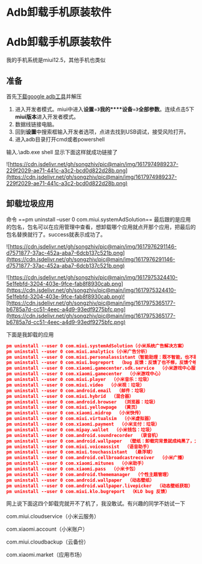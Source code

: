 # Adb卸载手机原装软件


# Adb卸载手机原装软件

我的手机系统是miui12.5，其他手机也类似

## 准备

首先[下载google adb工具](https://developer.android.google.cn/studio/releases/platform-tools?hl=zh-cn#downloads)并解压

1. 进入开发者模式。miui中进入**设置**=》**我的****设备**=》**全部参数**。连续点击5下**miui版本**进入开发者模式。
2. 数据线链接电脑。
3. 回到**设置**中搜索框输入开发者选项，点进去找到USB调试，接受风险打开。
4. 进入adb目录打开cmd或者powershell

输入.\adb.exe shell 显示下面这样就成功链接了

![https://cdn.jsdelivr.net/gh/songzhiv/pic@main/img/1617974989237-229f2029-ae71-441c-a3c2-bcd0d822d28b.png](https://cdn.jsdelivr.net/gh/songzhiv/pic@main/img/1617974989237-229f2029-ae71-441c-a3c2-bcd0d822d28b.png)

## 卸载垃圾应用

命令 ==pm uninstall –user 0 com.miui.systemAdSolution== 最后跟的是应用的包名，包名可以在应用管理中查看，想卸载哪个应用就点开那个应用，把最后的包名替换就行了。success就表示成功了。

![https://cdn.jsdelivr.net/gh/songzhiv/pic@main/img/1617976291146-d7571877-37ac-452a-aba7-6dcb137c521b.png](https://cdn.jsdelivr.net/gh/songzhiv/pic@main/img/1617976291146-d7571877-37ac-452a-aba7-6dcb137c521b.png)

![https://cdn.jsdelivr.net/gh/songzhiv/pic@main/img/1617975324410-5e1febfd-3204-403e-9fce-fab8f8930cab.png](https://cdn.jsdelivr.net/gh/songzhiv/pic@main/img/1617975324410-5e1febfd-3204-403e-9fce-fab8f8930cab.png)![https://cdn.jsdelivr.net/gh/songzhiv/pic@main/img/1617975365177-b6785a7d-cc51-4eec-a4d9-93edf9275bfc.png](https://cdn.jsdelivr.net/gh/songzhiv/pic@main/img/1617975365177-b6785a7d-cc51-4eec-a4d9-93edf9275bfc.png)

下面是我卸载的应用

```json
pm uninstall --user 0 com.miui.systemAdSolution（小米系统广告解决方案）
pm uninstall --user 0 com.miui.analytics（小米广告分析）
pm uninstall --user 0 com.miui.personalassistant（智能助理：既不智能，也不助理，除了卡，没别哒）
pm uninstall --user 0 com.miui.bugreport  （bug 反馈：反馈了也不修，反馈个啥）
pm uninstall --user 0 com.xiaomi.gamecenter.sdk.service  （小米游戏中心服务）
pm uninstall --user 0 com.xiaomi.gamecenter  （小米游戏中心）
pm uninstall --user 0 com.miui.player  （小米音乐：垃圾）
pm uninstall --user 0 com.miui.video  （小米视：垃圾）
pm uninstall --user 0 com.android.email  （邮件：垃圾）
pm uninstall --user 0 com.miui.hybrid  （混合器）
pm uninstall --user 0 com.android.browser  （浏览器：垃圾）
pm uninstall --user 0 com.miui.yellowpage  （黄页）
pm uninstall --user 0 com.xiaomi.midrop  （小米快传）
pm uninstall --user 0 com.miui.virtualsim  （小米虚拟器）
pm uninstall --user 0 com.xiaomi.payment  （小米支付：垃圾）
pm uninstall --user 0 com.mipay.wallet  （小米钱包：垃圾）
pm uninstall --user 0 com.android.soundrecorder  （录音机）
pm uninstall --user 0 com.android.wallpaper  （壁纸：卸载完背景就成纯黑了，大家别学我）
pm uninstall --user 0 com.miui.voiceassist  （语音助手）
pm uninstall --user 0 com.miui.touchassistant  （悬浮球）
pm uninstall --user 0 com.android.cellbroadcastreceiver  （小米广播）
pm uninstall --user 0 com.xiaomi.mitunes  （小米助手）
pm uninstall --user 0 com.xiaomi.pass  （小米卡包）
pm uninstall --user 0 com.android.thememanager  （个性主题管理）
pm uninstall --user 0 com.android.wallpaper  （动态壁纸）
pm uninstall --user 0 com.android.wallpaper.livepicker  （动态壁纸获取）
pm uninstall --user 0 com.miui.klo.bugreport  （KLO bug 反馈）
```

网上说下面这四个卸载完就开不了机了，我没敢试。有兴趣的同学不妨试一下

com.miui.cloudservice（小米云服务）

com.xiaomi.account（小米账户）

com.miui.cloudbackup（云备份）

com.xiaomi.market（应用市场）

